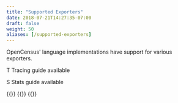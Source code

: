 ```yaml
---
title: "Supported Exporters"
date: 2018-07-21T14:27:35-07:00
draft: false
weight: 50
aliases: [/supported-exporters]
---
```


OpenCensus' language implementations have support for various exporters.

<abbr class="trace-exporter blue white-text">T</abbr> Tracing guide available

<abbr class="stats-exporter teal white-text">S</abbr> Stats guide available

{{<card-exporter target-url="go" src="/images/gopher.png" lang="Go" tracing="true" stats="true">}}
{{<card-exporter target-url="java" src="/images/java-icon.png" lang="Java" tracing="true" stats="true">}}
{{<card-exporter target-url="python" src="/images/python-icon.png" lang="Python" tracing="true">}}
